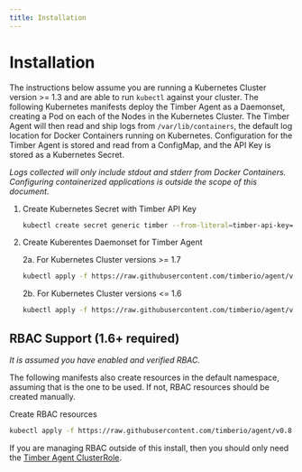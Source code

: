 ```yaml
---
title: Installation
---
```


# Installation

The instructions below assume you are running a Kubernetes Cluster version >= 1.3 and are able to run `kubectl` against
your cluster. The following Kubernetes manifests deploy the Timber Agent as a Daemonset, creating a Pod on each of the
Nodes in the Kubernetes Cluster. The Timber Agent will then read and ship logs from `/var/lib/containers`, the default
log location for Docker Containers running on Kubernetes. Configuration for the Timber Agent is stored and read from a
ConfigMap, and the API Key is stored as a Kubernetes Secret.

_Logs collected will only include stdout and stderr from Docker Containers. Configuring containerized applications
is outside the scope of this document._

1. Create Kubernetes Secret with Timber API Key

    ```bash
    kubectl create secret generic timber --from-literal=timber-api-key={{timber_api_key}}
    ```

1. Create Kuberentes Daemonset for Timber Agent

    2a. For Kubernetes Cluster versions >= 1.7

    ```bash
    kubectl apply -f https://raw.githubusercontent.com/timberio/agent/v0.8.3/support/scripts/kubernetes/timber-agent-daemonset.yaml
    ```

    2b. For Kubernetes Cluster versions <= 1.6

    ```bash
    kubectl apply -f https://raw.githubusercontent.com/timberio/agent/v0.8.3/support/scripts/kubernetes/timber-agent-daemonset-legacy.yaml
    ```

## RBAC Support (1.6+ required)

_It is assumed you have enabled and verified RBAC._

The following manifests also create resources in the default namespace, assuming that is the one to be used. If not,
RBAC resources should be created manually.

Create RBAC resources

```bash
kubectl apply -f https://raw.githubusercontent.com/timberio/agent/v0.8.3/support/scripts/kubernetes/timber-agent-daemonset-with-rbac.yaml
```

If you are managing RBAC outside of this install, then you should only need the [Timber Agent ClusterRole].

[Timber Agent ClusterRole]: https://raw.githubusercontent.com/timberio/agent/v0.8.3/support/scripts/kubernetes/timber-agent-clusterrole.yaml
